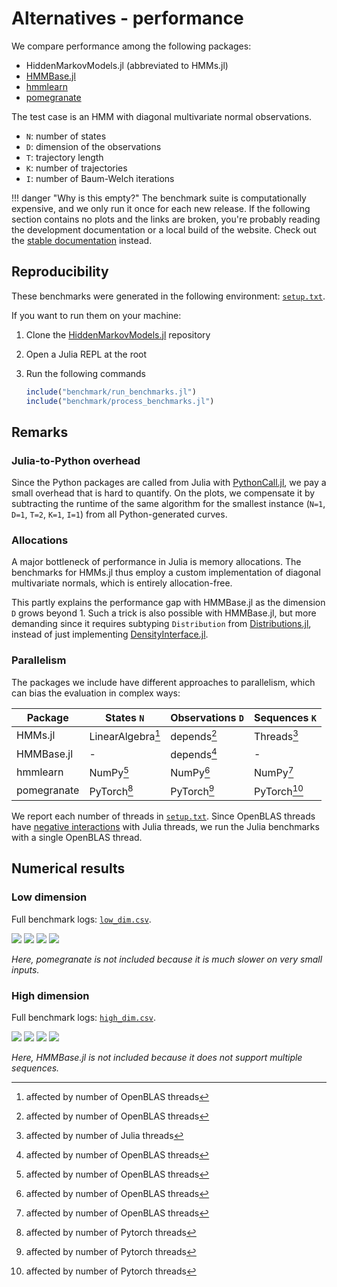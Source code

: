 # Alternatives - performance

We compare performance among the following packages:

- HiddenMarkovModels.jl (abbreviated to HMMs.jl)
- [HMMBase.jl](https://github.com/maxmouchet/HMMBase.jl)
- [hmmlearn](https://github.com/hmmlearn/hmmlearn)
- [pomegranate](https://github.com/jmschrei/pomegranate)

The test case is an HMM with diagonal multivariate normal observations.

- `N`: number of states
- `D`: dimension of the observations
- `T`: trajectory length
- `K`: number of trajectories
- `I`: number of Baum-Welch iterations

!!! danger "Why is this empty?"
    The benchmark suite is computationally expensive, and we only run it once for each new release. If the following section contains no plots and the links are broken, you're probably reading the development documentation or a local build of the website. Check out the [stable documentation](https://gdalle.github.io/HiddenMarkovModels.jl/stable/) instead.

## Reproducibility

These benchmarks were generated in the following environment: [`setup.txt`](./assets/benchmark/results/setup.txt).

If you want to run them on your machine:

1. Clone the [HiddenMarkovModels.jl](https://github.com/gdalle/HiddenMarkovModels.jl) repository
2. Open a Julia REPL at the root
3. Run the following commands

   ```julia
   include("benchmark/run_benchmarks.jl")
   include("benchmark/process_benchmarks.jl")
   ```

## Remarks

### Julia-to-Python overhead

Since the Python packages are called from Julia with [PythonCall.jl](https://github.com/cjdoris/PythonCall.jl), we pay a small overhead that is hard to quantify.
On the plots, we compensate it by subtracting the runtime of the same algorithm for the smallest instance (`N=1`, `D=1`, `T=2`, `K=1`, `I=1`) from all Python-generated curves.

### Allocations

A major bottleneck of performance in Julia is memory allocations. The benchmarks for HMMs.jl thus employ a custom implementation of diagonal multivariate normals, which is entirely allocation-free.

This partly explains the performance gap with HMMBase.jl as the dimension `D` grows beyond 1.
Such a trick is also possible with HMMBase.jl, but more demanding since it requires subtyping `Distribution` from [Distributions.jl](https://github.com/JuliaStats/Distributions.jl), instead of just implementing [DensityInterface.jl](https://github.com/JuliaMath/DensityInterface.jl).

### Parallelism

The packages we include have different approaches to parallelism, which can bias the evaluation in complex ways:

| Package     | States `N`        | Observations `D` | Sequences `K` |
| ----------- | ----------------- | ---------------- | ------------- |
| HMMs.jl     | LinearAlgebra[^2] | depends[^2]      | Threads[^1]   |
| HMMBase.jl  | -                 | depends[^2]      | -             |
| hmmlearn    | NumPy[^2]         | NumPy[^2]        | NumPy[^2]     |
| pomegranate | PyTorch[^3]       | PyTorch[^3]      | PyTorch[^3]   |

[^1]: affected by number of Julia threads
[^2]: affected by number of OpenBLAS threads
[^3]: affected by number of Pytorch threads

We report each number of threads in [`setup.txt`](./assets/benchmark/results/setup.txt).
Since OpenBLAS threads have [negative interactions](https://github.com/JuliaLang/julia/pull/50124) with Julia threads, we run the Julia benchmarks with a single OpenBLAS thread.

## Numerical results

### Low dimension

Full benchmark logs: [`low_dim.csv`](./assets/benchmark/results/low_dim.csv).

![](./assets/benchmark/plots/low_dim_logdensity_(D=1,T=1000,K=1).svg)
![](./assets/benchmark/plots/low_dim_viterbi_(D=1,T=1000,K=1).svg)
![](./assets/benchmark/plots/low_dim_forward_backward_(D=1,T=1000,K=1).svg)
![](./assets/benchmark/plots/low_dim_baum_welch_(D=1,T=1000,K=1,I=10).svg)

_Here, pomegranate is not included because it is much slower on very small inputs._

### High dimension

Full benchmark logs: [`high_dim.csv`](./assets/benchmark/results/high_dim.csv).

![](./assets/benchmark/plots/high_dim_logdensity_(D=10,T=200,K=50).svg)
![](./assets/benchmark/plots/high_dim_viterbi_(D=10,T=200,K=50).svg)
![](./assets/benchmark/plots/high_dim_forward_backward_(D=10,T=200,K=50).svg)
![](./assets/benchmark/plots/high_dim_baum_welch_(D=10,T=200,K=50,I=10).svg)

_Here, HMMBase.jl is not included because it does not support multiple sequences._
